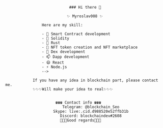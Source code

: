                                 ### Hi there 👋

                               ✨ Myroslav008 ✨ 

                    Here are my skill:

                    - 🔭 Smart Contract development
                    - 🌱 Solidity
                    - 👯 Rust 
                    - 🤔 NFT token creation and NFT marketplace
                    - 💬 Dex development
                    - 📫 Dapp development
                    - 😄 React
                    - ⚡ Node.js
                    -->

                If you have any idea in blockchain part, please contact me.
                ✨✨✨Will make your idea to real✨✨✨


                          ☎️☎️☎️ Contact info ☎️☎️☎️
                             Telegram: @blockchain_Seo
                         Skype: live:.cid.d988520e52ffb31b
                            Discord: blockchaindev#2608
                            🎉🎉🎉Good regards🎉🎉🎉
